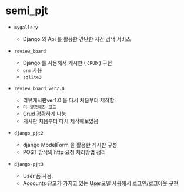 # semi_pjt



- `mygallery`
  - Django 와 Api 를 활용한 간단한 사진 검색 서비스



- `review_board`
  
  - Django 를 사용해서 게시판 ( `CRUD` ) 구현
  - `orm` 사용
  - `sqlite3`
  
  

- `review_board_ver2.0`
  - 리뷰게시판ver1.0 을 다시 처음부터 제작함.
  - `더 깔끔해진 코드`
  - Crud 정확하게 나눔
  - 게시판 처음부터 다시 제작해보았음
  
- `django_pjt2`
  - django ModelForm 을 활용한 게시판 구성
  - POST 방식의 http 요청 처리방법 정리

- `django-pjt3`
  - User 폼 사용.
  - Accounts 장고가 가지고 있는 User모델 사용해서 로그인/로그아웃 구현